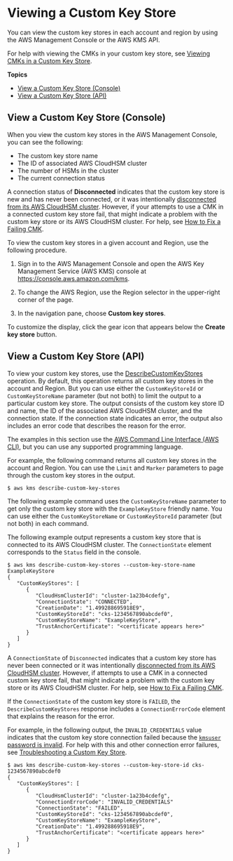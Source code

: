 # Viewing a Custom Key Store<a name="view-keystore"></a>

You can view the custom key stores in each account and region by using the AWS Management Console or the AWS KMS API\. 

For help with viewing the CMKs in your custom key store, see [Viewing CMKs in a Custom Key Store](view-cmk-keystore.md)\.

**Topics**
+ [View a Custom Key Store \(Console\)](#view-keystore-console)
+ [View a Custom Key Store \(API\)](#view-keystore-api)

## View a Custom Key Store \(Console\)<a name="view-keystore-console"></a>

When you view the custom key stores in the AWS Management Console, you can see the following:
+ The custom key store name
+ The ID of associated AWS CloudHSM cluster
+ The number of HSMs in the cluster
+ The current connection status

A connection status of **Disconnected** indicates that the custom key store is new and has never been connected, or it was intentionally [disconnected from its AWS CloudHSM cluster](disconnect-keystore.md)\. However, if your attempts to use a CMK in a connected custom key store fail, that might indicate a problem with the custom key store or its AWS CloudHSM cluster\. For help, see [How to Fix a Failing CMK](fix-keystore.md#fix-cmk-failed)\.

To view the custom key stores in a given account and Region, use the following procedure\.

1. Sign in to the AWS Management Console and open the AWS Key Management Service \(AWS KMS\) console at [https://console\.aws\.amazon\.com/kms](https://console.aws.amazon.com/kms)\.

1. To change the AWS Region, use the Region selector in the upper\-right corner of the page\.

1. In the navigation pane, choose **Custom key stores**\.

To customize the display, click the gear icon that appears below the **Create key store** button\.

## View a Custom Key Store \(API\)<a name="view-keystore-api"></a>

To view your custom key stores, use the [DescribeCustomKeyStores](https://docs.aws.amazon.com/kms/latest/APIReference/API_DescribeCustomKeyStores.html) operation\. By default, this operation returns all custom key stores in the account and Region\. But you can use either the `CustomKeyStoreId` or `CustomKeyStoreName` parameter \(but not both\) to limit the output to a particular custom key store\. The output consists of the custom key store ID and name, the ID of the associated AWS CloudHSM cluster, and the connection state\. If the connection state indicates an error, the output also includes an error code that describes the reason for the error\.

The examples in this section use the [AWS Command Line Interface \(AWS CLI\)](https://aws.amazon.com/cli/), but you can use any supported programming language\. 

For example, the following command returns all custom key stores in the account and Region\. You can use the `Limit` and `Marker` parameters to page through the custom key stores in the output\.

```
$ aws kms describe-custom-key-stores
```

The following example command uses the `CustomKeyStoreName` parameter to get only the custom key store with the `ExampleKeyStore` friendly name\. You can use either the `CustomKeyStoreName` or `CustomKeyStoreId` parameter \(but not both\) in each command\.

The following example output represents a custom key store that is connected to its AWS CloudHSM cluster\. The `ConnectionState` element corresponds to the `Status` field in the console\.

```
$ aws kms describe-custom-key-stores --custom-key-store-name ExampleKeyStore
{
   "CustomKeyStores": [ 
      { 
         "CloudHsmClusterId": "cluster-1a23b4cdefg",
         "ConnectionState": "CONNECTED",
         "CreationDate": "1.499288695918E9",
         "CustomKeyStoreId": "cks-1234567890abcdef0",
         "CustomKeyStoreName": "ExampleKeyStore",
         "TrustAnchorCertificate": "<certificate appears here>"
      }
   ]
}
```

A `ConnectionState` of `Disconnected` indicates that a custom key store has never been connected or it was intentionally [disconnected from its AWS CloudHSM cluster](disconnect-keystore.md)\. However, if attempts to use a CMK in a connected custom key store fail, that might indicate a problem with the custom key store or its AWS CloudHSM cluster\. For help, see [How to Fix a Failing CMK](fix-keystore.md#fix-cmk-failed)\. 

If the `ConnectionState` of the custom key store is `FAILED`, the `DescribeCustomKeyStores` response includes a `ConnectionErrorCode` element that explains the reason for the error\.

For example, in the following output, the `INVALID_CREDENTIALS` value indicates that the custom key store connection failed because the [`kmsuser` password is invalid](fix-keystore.md#fix-keystore-password)\. For help with this and other connection error failures, see [Troubleshooting a Custom Key Store](fix-keystore.md)\.

```
$ aws kms describe-custom-key-stores --custom-key-store-id cks-1234567890abcdef0
{
   "CustomKeyStores": [ 
      { 
         "CloudHsmClusterId": "cluster-1a23b4cdefg",
         "ConnectionErrorCode": "INVALID_CREDENTIALS"
         "ConnectionState": "FAILED",
         "CustomKeyStoreId": "cks-1234567890abcdef0",
         "CustomKeyStoreName": "ExampleKeyStore",
         "CreationDate": "1.499288695918E9",
         "TrustAnchorCertificate": "<certificate appears here>"
      }
   ]
}
```